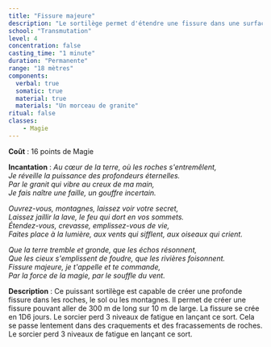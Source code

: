 ```yaml
---
title: "Fissure majeure"
description: "Le sortilège permet d'étendre une fissure dans une surface rocheuse."
school: "Transmutation"
level: 4
concentration: false
casting_time: "1 minute"
duration: "Permanente"
range: "18 mètres"
components:
  verbal: true
  somatic: true
  material: true
  materials: "Un morceau de granite"
ritual: false
classes:
    - Magie
---
```

**Coût** : 16 points de Magie  

**Incantation** : *Au cœur de la terre, où les roches s'entremêlent,*    
*Je réveille la puissance des profondeurs éternelles.*    
*Par le granit qui vibre au creux de ma main,*   
*Je fais naître une faille, un gouffre incertain.*    

*Ouvrez-vous, montagnes, laissez voir votre secret,*    
*Laissez jaillir la lave, le feu qui dort en vos sommets.*   
*Étendez-vous, crevasse, emplissez-vous de vie,*   
*Faites place à la lumière, aux vents qui sifflent, aux oiseaux qui crient.*   

*Que la terre tremble et gronde, que les échos résonnent,*   
*Que les cieux s'emplissent de foudre, que les rivières foisonnent.*   
*Fissure majeure, je t'appelle et te commande,*    
*Par la force de la magie, par le souffle du vent.*    

**Description** : Ce puissant sortilège est capable de créer une profonde fissure dans les roches, le sol ou les montagnes. Il permet de créer une fissure pouvant aller de 300 m de long sur 10 m de large. La fissure se crée en 1D6 jours. Le sorcier perd 3 niveaux de fatigue en lançant ce sort.
Cela se passe lentement dans des craquements et des fracassements de roches. Le sorcier perd 3 niveaux de fatigue en lançant ce sort.
